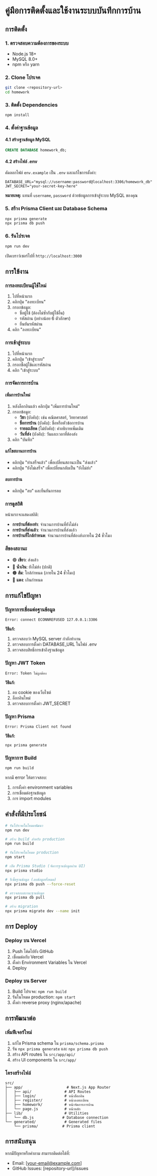# คู่มือการติดตั้งและใช้งานระบบบันทึกการบ้าน

## การติดตั้ง

### 1. ตรวจสอบความต้องการของระบบ
- Node.js 18+ 
- MySQL 8.0+
- npm หรือ yarn

### 2. Clone โปรเจค
```bash
git clone <repository-url>
cd homework
```

### 3. ติดตั้ง Dependencies
```bash
npm install
```

### 4. ตั้งค่าฐานข้อมูล

#### 4.1 สร้างฐานข้อมูล MySQL
```sql
CREATE DATABASE homework_db;
```

#### 4.2 สร้างไฟล์ .env
คัดลอกไฟล์ `env.example` เป็น `.env` และแก้ไขการตั้งค่า:

```env
DATABASE_URL="mysql://username:password@localhost:3306/homework_db"
JWT_SECRET="your-secret-key-here"
```

**หมายเหตุ:** แทนที่ `username`, `password` ด้วยข้อมูลการเข้าสู่ระบบ MySQL ของคุณ

### 5. สร้าง Prisma Client และ Database Schema
```bash
npx prisma generate
npx prisma db push
```

### 6. รันโปรเจค
```bash
npm run dev
```

เปิดเบราว์เซอร์ไปที่ `http://localhost:3000`

## การใช้งาน

### การลงทะเบียนผู้ใช้ใหม่
1. ไปที่หน้าแรก
2. คลิกปุ่ม "ลงทะเบียน"
3. กรอกข้อมูล:
   - ชื่อผู้ใช้ (ต้องไม่ซ้ำกับผู้ใช้อื่น)
   - รหัสผ่าน (อย่างน้อย 6 ตัวอักษร)
   - ยืนยันรหัสผ่าน
4. คลิก "ลงทะเบียน"

### การเข้าสู่ระบบ
1. ไปที่หน้าแรก
2. คลิกปุ่ม "เข้าสู่ระบบ"
3. กรอกชื่อผู้ใช้และรหัสผ่าน
4. คลิก "เข้าสู่ระบบ"

### การจัดการการบ้าน

#### เพิ่มการบ้านใหม่
1. หลังล็อกอินแล้ว คลิกปุ่ม "เพิ่มการบ้านใหม่"
2. กรอกข้อมูล:
   - **วิชา** (บังคับ): เช่น คณิตศาสตร์, วิทยาศาสตร์
   - **ชื่อการบ้าน** (บังคับ): ชื่อหรือหัวข้อการบ้าน
   - **รายละเอียด** (ไม่บังคับ): คำอธิบายเพิ่มเติม
   - **วันที่ส่ง** (บังคับ): วันและเวลาที่ต้องส่ง
3. คลิก "บันทึก"

#### แก้ไขสถานะการบ้าน
- คลิกปุ่ม "ทำเสร็จแล้ว" เพื่อเปลี่ยนสถานะเป็น "ส่งแล้ว"
- คลิกปุ่ม "ยังไม่เสร็จ" เพื่อเปลี่ยนกลับเป็น "ยังไม่ส่ง"

#### ลบการบ้าน
- คลิกปุ่ม "ลบ" และยืนยันการลบ

### การดูสถิติ
หน้าแรกจะแสดงสถิติ:
- **การบ้านที่ต้องทำ**: จำนวนการบ้านที่ยังไม่ส่ง
- **การบ้านที่ส่งแล้ว**: จำนวนการบ้านที่ส่งแล้ว
- **การบ้านที่ใกล้กำหนด**: จำนวนการบ้านที่ต้องส่งภายใน 24 ชั่วโมง

### สีของสถานะ
- 🟢 **เขียว**: ส่งแล้ว
- 🔵 **น้ำเงิน**: ยังไม่ส่ง (ปกติ)
- 🟠 **ส้ม**: ใกล้กำหนด (ภายใน 24 ชั่วโมง)
- 🔴 **แดง**: เกินกำหนด

## การแก้ไขปัญหา

### ปัญหาการเชื่อมต่อฐานข้อมูล
```
Error: connect ECONNREFUSED 127.0.0.1:3306
```
**วิธีแก้:**
1. ตรวจสอบว่า MySQL server กำลังทำงาน
2. ตรวจสอบการตั้งค่า DATABASE_URL ในไฟล์ .env
3. ตรวจสอบสิทธิ์การเข้าถึงฐานข้อมูล

### ปัญหา JWT Token
```
Error: Token ไม่ถูกต้อง
```
**วิธีแก้:**
1. ลบ cookie ของเว็บไซต์
2. ล็อกอินใหม่
3. ตรวจสอบการตั้งค่า JWT_SECRET

### ปัญหา Prisma
```
Error: Prisma Client not found
```
**วิธีแก้:**
```bash
npx prisma generate
```

### ปัญหาการ Build
```bash
npm run build
```
หากมี error ให้ตรวจสอบ:
1. การตั้งค่า environment variables
2. การเชื่อมต่อฐานข้อมูล
3. การ import modules

## คำสั่งที่มีประโยชน์

```bash
# รันโปรเจคในโหมดพัฒนา
npm run dev

# สร้าง build สำหรับ production
npm run build

# รันโปรเจคในโหมด production
npm start

# เปิด Prisma Studio (จัดการฐานข้อมูลผ่าน UI)
npx prisma studio

# รีเซ็ตฐานข้อมูล (ลบข้อมูลทั้งหมด)
npx prisma db push --force-reset

# ตรวจสอบสถานะฐานข้อมูล
npx prisma db pull

# สร้าง migration
npx prisma migrate dev --name init
```

## การ Deploy

### Deploy บน Vercel
1. Push โค้ดไปยัง GitHub
2. เชื่อมต่อกับ Vercel
3. ตั้งค่า Environment Variables ใน Vercel
4. Deploy

### Deploy บน Server
1. Build โปรเจค: `npm run build`
2. รันในโหมด production: `npm start`
3. ตั้งค่า reverse proxy (nginx/apache)

## การพัฒนาต่อ

### เพิ่มฟีเจอร์ใหม่
1. แก้ไข Prisma schema ใน `prisma/schema.prisma`
2. รัน `npx prisma generate` และ `npx prisma db push`
3. สร้าง API routes ใน `src/app/api/`
4. สร้าง UI components ใน `src/app/`

### โครงสร้างไฟล์
```
src/
├── app/                    # Next.js App Router
│   ├── api/               # API Routes
│   ├── login/             # หน้าล็อกอิน
│   ├── register/          # หน้าลงทะเบียน
│   ├── homework/          # หน้าจัดการการบ้าน
│   └── page.js            # หน้าหลัก
├── lib/                   # Utilities
│   └── db.js             # Database connection
└── generated/             # Generated files
    └── prisma/           # Prisma client
```

## การสนับสนุน

หากมีปัญหาหรือคำถาม สามารถติดต่อได้ที่:
- Email: [your-email@example.com]
- GitHub Issues: [repository-url]/issues 
